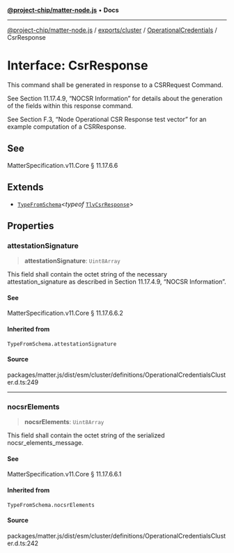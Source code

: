 [**@project-chip/matter-node.js**](../../../../../README.md) • **Docs**

***

[@project-chip/matter-node.js](../../../../../modules.md) / [exports/cluster](../../../README.md) / [OperationalCredentials](../README.md) / CsrResponse

# Interface: CsrResponse

This command shall be generated in response to a CSRRequest Command.

See Section 11.17.4.9, “NOCSR Information” for details about the generation of the fields within this response
command.

See Section F.3, “Node Operational CSR Response test vector” for an example computation of a CSRResponse.

## See

MatterSpecification.v11.Core § 11.17.6.6

## Extends

- [`TypeFromSchema`](../../../../tlv/README.md#typefromschemas)\<*typeof* [`TlvCsrResponse`](../README.md#tlvcsrresponse)\>

## Properties

### attestationSignature

> **attestationSignature**: `Uint8Array`

This field shall contain the octet string of the necessary attestation_signature as described in Section
11.17.4.9, “NOCSR Information”.

#### See

MatterSpecification.v11.Core § 11.17.6.6.2

#### Inherited from

`TypeFromSchema.attestationSignature`

#### Source

packages/matter.js/dist/esm/cluster/definitions/OperationalCredentialsCluster.d.ts:249

***

### nocsrElements

> **nocsrElements**: `Uint8Array`

This field shall contain the octet string of the serialized nocsr_elements_message.

#### See

MatterSpecification.v11.Core § 11.17.6.6.1

#### Inherited from

`TypeFromSchema.nocsrElements`

#### Source

packages/matter.js/dist/esm/cluster/definitions/OperationalCredentialsCluster.d.ts:242
